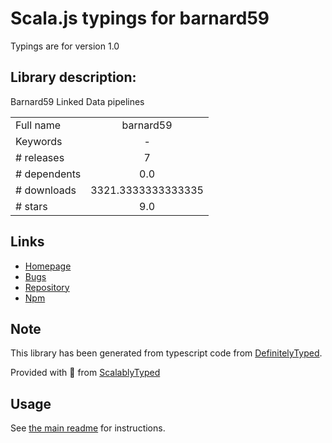 
# Scala.js typings for barnard59

Typings are for version 1.0

## Library description:
Barnard59 Linked Data pipelines

|                    |                 |
| ------------------ | :-------------: |
| Full name          | barnard59 |
| Keywords           | - |
| # releases         | 7 |
| # dependents       | 0.0 |
| # downloads        | 3321.3333333333335 |
| # stars            | 9.0 |

## Links
- [Homepage](https://github.com/zazuko/barnard59)
- [Bugs](https://github.com/zazuko/barnard59/issues)
- [Repository](https://github.com/zazuko/barnard59)
- [Npm](https://www.npmjs.com/package/barnard59)
    


## Note
This library has been generated from typescript code from [DefinitelyTyped](https://definitelytyped.org).

Provided with :purple_heart: from [ScalablyTyped](https://github.com/oyvindberg/ScalablyTyped)

## Usage
See [the main readme](../../readme.md) for instructions.


